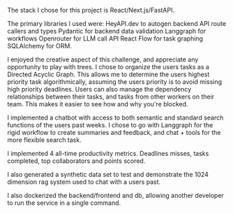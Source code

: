 
The stack I chose for this project is React/Next.js/FastAPI.

The primary libraries I used were:
HeyAPI.dev to autogen backend API route callers and types
Pydantic for backend data validation
Langgraph for workflows
Openrouter for LLM call API
React Flow for task graphing
SQLAlchemy for ORM. 

I enjoyed the creative aspect of this challenge, and appreciate any opportunity to play with trees. I chose to organize
the users tasks as a Directed Acyclic Graph. This allows me to determine the users highest priority task algorithmically, 
assuming the users priority is to avoid missing high priority deadlines. Users can also manage the dependency relationships between their tasks, and tasks from other workers on their team. This makes it easier to see how and why you're blocked.


I implemented a chatbot with access to both semantic and standard search
functions of the users past weeks. I chose to go with Langgraph for the rigid workflow to create summaries and feedback, and chat + tools for the more flexible search task.

I implemented 4 all-time productivity metrics. Deadlines misses, tasks completed, top collaborators and points scored.

I also generated a synthetic data set to test and demonstrate the 1024 dimension rag system used to chat with a users past. 

I also dockerized the backend/frontend and db, allowing another developer to run the service in a single command.